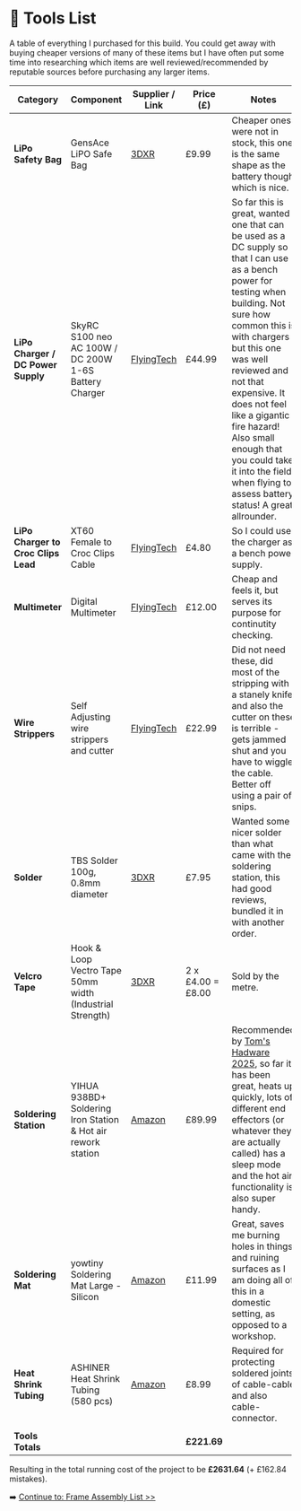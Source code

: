 # 🔨 Tools List
A table of everything I purchased for this build. You could get away with buying cheaper versions of many of these items but I have often put some time into researching which items are well reviewed/recommended by reputable sources before purchasing any larger items.


| Category        | Component                       | Supplier / Link                                                                 | Price (£) | Notes |
|-----------------|----------------------------------|----------------------------------------------------------------------------------|-----------|-------|
| **LiPo Safety Bag**       | GensAce LiPO Safe Bag          | [3DXR](https://www.3dxr.co.uk/electronics-c78/chargers-c74/gensace-gens-ace-lipo-safe-bag-p5557)                           | £9.99    | Cheaper ones were not in stock, this one is the same shape as the battery though which is nice.  |
| **LiPo Charger / DC Power Supply**       | SkyRC S100 neo AC 100W / DC 200W 1-6S Battery Charger          | [FlyingTech](https://www.flyingtech.co.uk/product/skyrc-s100-neo-battery-charger/)                           | £44.99    | So far this is great, wanted one that can be used as a DC supply so that I can use as a bench power for testing when building. Not sure how common this is with chargers but this one was well reviewed and not that expensive. It does not feel like a gigantic fire hazard! Also small enough that you could take it into the field when flying to assess battery status! A great allrounder. |
| **LiPo Charger to Croc Clips Lead**       | XT60 Female to Croc Clips Cable          | [FlyingTech](https://www.flyingtech.co.uk/product/charge-lead-adapter-xt60-female-to-crocodile-clips/)                           | £4.80    | So I could use the charger as a bench power supply.  |
| **Multimeter**       | Digital Multimeter          | [FlyingTech](https://www.flyingtech.co.uk/product/chy-a830l-digital-multimeter-w-backlit-display/)                           | £12.00    | Cheap and feels it, but serves its purpose for continutity checking.  |
| **Wire Strippers**       | Self Adjusting wire strippers and cutter          | [FlyingTech](https://www.flyingtech.co.uk/product/self-adjusting-automatic-insulation-stripper-wire-cutter-32-7awg/)                           | £22.99    | Did not need these, did most of the stripping with a stanely knife and also the cutter on these is terrible - gets jammed shut and you have to wiggle the cable. Better off using a pair of snips.  |
| **Solder**       | TBS Solder 100g, 0.8mm diameter          | [3DXR](https://www.3dxr.co.uk/building-c23/tools-c170/team-black-sheep-tbs-solder-100g-p5484)                           | £7.95    | Wanted some nicer solder than what came with the soldering station, this had good reviews, bundled it in with another order.  |
| **Velcro Tape**       | Hook & Loop Vectro Tape 50mm width (Industrial Strength)          | [3DXR](https://www.3dxr.co.uk/building-c23/tapes-c130/velcro-c350/3dxr-hook-loop-velcro-tape-industrial-strength-ps51-ps52-per-metre-p5425)                           | 2 x £4.00 = £8.00    | Sold by the metre.  |
| **Soldering Station**       | YIHUA 938BD+ Soldering Iron Station & Hot air rework station   | [Amazon](https://www.amazon.co.uk/dp/B08YD8JQHX?ref=cm_sw_r_cso_wa_apin_dp_24J10906KR0PERVB04V0&ref_=cm_sw_r_cso_wa_apin_dp_24J10906KR0PERVB04V0&social_share=cm_sw_r_cso_wa_apin_dp_24J10906KR0PERVB04V0)   | £89.99   | Recommended by [Tom's Hadware 2025](https://www.tomshardware.com/best-picks/best-soldering-irons), so far it has been great, heats up quickly, lots of different end effectors (or whatever they are actually called) has a sleep mode and the hot air functionality is also super handy.  |
| **Soldering Mat**       | yowtiny Soldering Mat Large - Silicon   | [Amazon](https://www.amazon.co.uk/dp/B09QGV8XP9?ref=cm_sw_r_cso_wa_apin_dp_CB30MFJB8ZQ0DSQ5YXZN&ref_=cm_sw_r_cso_wa_apin_dp_CB30MFJB8ZQ0DSQ5YXZN&social_share=cm_sw_r_cso_wa_apin_dp_CB30MFJB8ZQ0DSQ5YXZN&th=1)   | £11.99   | Great, saves me burning holes in things and ruining surfaces as I am doing all of this in a domestic setting, as opposed to a workshop. |
| **Heat Shrink Tubing**       | ASHINER Heat Shrink Tubing (580 pcs)   | [Amazon](https://www.amazon.co.uk/dp/B08XXGNJHG?ref=cm_sw_r_cso_wa_apin_dp_WCAW4BM14BTR3HMSM498&ref_=cm_sw_r_cso_wa_apin_dp_WCAW4BM14BTR3HMSM498&social_share=cm_sw_r_cso_wa_apin_dp_WCAW4BM14BTR3HMSM498&th=1)   | £8.99   | Required for protecting soldered joints of cable-cable and also cable-connector. |
|        |  |  | | | 
| **Tools Totals**       |            |   | **£221.69** |  |

Resulting in the total running cost of the project to be **£2631.64** (+ £162.84 mistakes).

➡️ [Continue to: Frame Assembly List >>](03-frame-assembly.md)

